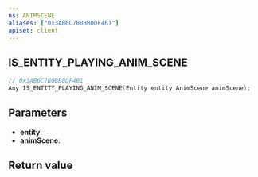 ```yaml
---
ns: ANIMSCENE
aliases: ["0x3AB6C7B0BB0DF4B1"]
apiset: client
---
```

## IS_ENTITY_PLAYING_ANIM_SCENE

```c
// 0x3AB6C7B0BB0DF4B1
Any IS_ENTITY_PLAYING_ANIM_SCENE(Entity entity,AnimScene animScene);
```


## Parameters
* **entity**:
* **animScene**:

## Return value